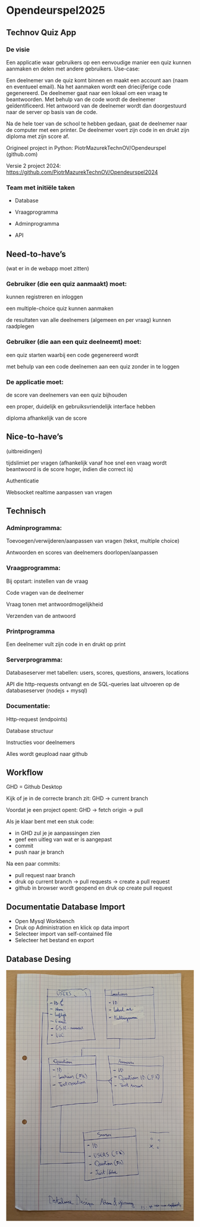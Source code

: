 # Opendeurspel2025

## Technov Quiz App 

### De visie 

Een applicatie waar gebruikers op een eenvoudige manier een quiz kunnen aanmaken en delen met andere gebruikers. 
Use-case: 

Een deelnemer van de quiz komt binnen en maakt een account aan (naam en eventueel email). 
Na het aanmaken wordt een driecijferige code gegenereerd. 
De deelnemer gaat naar een lokaal om een vraag te beantwoorden. Met behulp van de code wordt de deelnemer geïdentificeerd. Het antwoord van de deelnemer wordt dan doorgestuurd naar de server op basis van de code. 

Na de hele toer van de school te hebben gedaan, gaat de deelnemer naar de computer met een printer. De deelnemer voert zijn code in en drukt zijn diploma met zijn score af. 

Origineel project in Python: PiotrMazurekTechnOV/Opendeurspel (github.com) 

Versie 2 project 2024: https://github.com/PiotrMazurekTechnOV/Opendeurspel2024

### Team met initiële taken 

- Database 

- Vraagprogramma 

- Adminprogramma 

- API 

 

## Need-to-have’s 

(wat er in de webapp moet zitten) 

### Gebruiker (die een quiz aanmaakt) moet: 

kunnen registreren en inloggen 

een multiple-choice quiz kunnen aanmaken 

de resultaten van alle deelnemers (algemeen en per vraag) kunnen raadplegen 

### Gebruiker (die aan een quiz deelneemt) moet: 

een quiz starten waarbij een code gegenereerd wordt 

met behulp van een code deelnemen aan een quiz zonder in te loggen 

### De applicatie moet: 

de score van deelnemers van een quiz bijhouden 

een proper, duidelijk en gebruiksvriendelijk interface hebben 

diploma afhankelijk van de score 

## Nice-to-have’s 

(uitbreidingen) 

tijdslimiet per vragen (afhankelijk vanaf hoe snel een vraag wordt beantwoord is de score hoger, indien die correct is) 

Authenticatie 

Websocket realtime aanpassen van vragen

 

## Technisch 

### Adminprogramma: 

Toevoegen/verwijderen/aanpassen van vragen (tekst, multiple choice) 

Antwoorden en scores van deelnemers doorlopen/aanpassen 

### Vraagprogramma: 

Bij opstart: instellen van de vraag 

Code vragen van de deelnemer  

Vraag tonen met antwoordmogelijkheid 

Verzenden van de antwoord 

### Printprogramma

Een deelnemer vult zijn code in en drukt op print

### Serverprogramma: 

Databaseserver met tabellen: users, scores, questions, answers, locations  

API die http-requests ontvangt en de SQL-queries laat uitvoeren op de databaseserver (nodejs + mysql)

### Documentatie: 

Http-request (endpoints) 

Database structuur 

Instructies voor deelnemers 

Alles wordt geupload naar github 

## Workflow
GHD = Github Desktop

Kijk of je in de correcte branch zit: GHD -> current branch

Voordat je een project opent: GHD -> fetch origin -> pull

Als je klaar bent met een stuk code:
- in GHD zul je je aanpassingen zien 
- geef een uitleg van wat er is aangepast
- commit
- push naar je branch

Na een paar commits:
- pull request naar branch
- druk op current branch -> pull requests -> create a pull request
- github in browser wordt geopend en druk op create pull request


## Documentatie Database Import

- Open Mysql Workbench
- Druk op Administration en klick op data import
- Selecteer import van self-contained file
- Selecteer het bestand en export

## Database Desing

![alt text](20250121_143429.jpg)